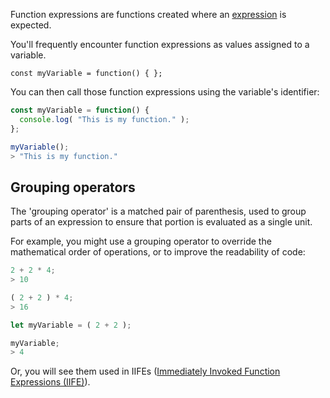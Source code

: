 Function expressions are functions created where an [expression](Expression.md) is expected. 

You'll frequently encounter function expressions as values assigned to a variable.

```
const myVariable = function() { };
```

You can then call those function expressions using the variable's identifier:

```js
const myVariable = function() {    
  console.log( "This is my function." );
};

myVariable();
> "This is my function."
```

## Grouping operators

The 'grouping operator' is a matched pair of parenthesis, used to group parts of an expression to ensure that portion is evaluated as a single unit.

For example, you might use a grouping operator to override the mathematical order of operations, or to improve the readability of code:

```js
2 + 2 * 4;
> 10

( 2 + 2 ) * 4;
> 16

let myVariable = ( 2 + 2 );

myVariable;
> 4
```

Or, you will see them used in IIFEs ([Immediately Invoked Function Expressions (IIFE)](Immediately%20Invoked%20Function%20Expressions%20(IIFE).md)).
